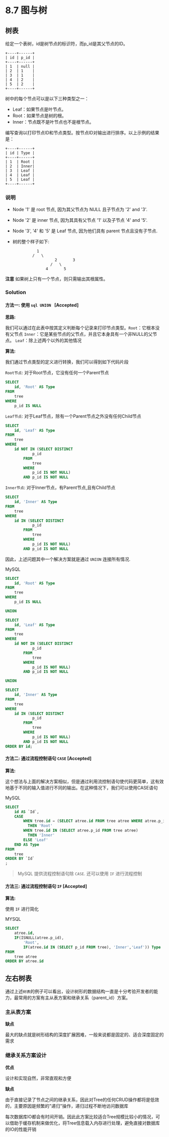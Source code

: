 # 8.7 图与树


## 树表

给定一个表树，id是树节点的标识符，而p_id是其父节点的ID。

```
+----+------+
| id | p_id |
+----+------+
| 1  | null |
| 2  | 1    |
| 3  | 1    |
| 4  | 2    |
| 5  | 2    |
+----+------+
```
树中的每个节点可以是以下三种类型之一：

  - Leaf：如果节点是叶节点。
  - Root：如果节点是树的根。
  - Inner：节点既不是叶节点也不是根节点。

编写查询以打印节点ID和节点类型。按节点ID对输出进行排序。以上示例的结果是：

```
+----+------+
| id | Type |
+----+------+
| 1  | Root |
| 2  | Inner|
| 3  | Leaf |
| 4  | Leaf |
| 5  | Leaf |
+----+------+
```

### 说明

- Node '1' 是 root 节点, 因为其父节点为 NULL 且子节点为 '2' and '3'.
- Node '2' 是 inner 节点, 因为其具有父节点 '1' 以及子节点 '4' and '5'.
- Node '3', '4' 和 '5' 是 Leaf 节点, 因为他们具有 parent 节点且没有子节点.

- 树的整个样子如下:

```
			  1
			/   \
                      2       3
                    /   \
                  4       5
```

**注意** 如果树上只有一个节点，则只需输出其根属性。


### Solution

#### 方法一: 使用 `sql UNION ` [Accepted]

**思路:** 

我们可以通过在此表中按其定义判断每个记录来打印节点类型。`Root`：它根本没有父节点 `Inner`：它是某些节点的父节点，并且它本身具有一个非NULL的父节点。 `Leaf`：除上述两个以外的其他情况

**算法:**

我们通过节点类型的定义进行转换，我们可以得到如下代码片段

`Root节点`: 对于Root节点，它没有任何一个Parent节点


```sql
SELECT
    id, 'Root' AS Type
FROM
    tree
WHERE
    p_id IS NULL
```

`Leaf节点`: 对于Leaf节点，除有一个Parent节点之外没有任何Child节点

```sql
SELECT
    id, 'Leaf' AS Type
FROM
    tree
WHERE
    id NOT IN (SELECT DISTINCT
            p_id
        FROM
            tree
        WHERE
            p_id IS NOT NULL)
        AND p_id IS NOT NULL
```


`Inner节点`: 对于Inner节点，有Parent节点,且有Child节点

```sql
SELECT
    id, 'Inner' AS Type
FROM
    tree
WHERE
    id IN (SELECT DISTINCT
            p_id
        FROM
            tree
        WHERE
            p_id IS NOT NULL)
        AND p_id IS NOT NULL
```

因此，上述问题其中一个解决方案就是通过 `UNION` 连接所有情况.

MySQL
```sql
SELECT
    id, 'Root' AS Type
FROM
    tree
WHERE
    p_id IS NULL

UNION

SELECT
    id, 'Leaf' AS Type
FROM
    tree
WHERE
    id NOT IN (SELECT DISTINCT
            p_id
        FROM
            tree
        WHERE
            p_id IS NOT NULL)
        AND p_id IS NOT NULL

UNION

SELECT
    id, 'Inner' AS Type
FROM
    tree
WHERE
    id IN (SELECT DISTINCT
            p_id
        FROM
            tree
        WHERE
            p_id IS NOT NULL)
        AND p_id IS NOT NULL
ORDER BY id;

```

#### 方法二: 通过流程控制语句 `CASE` [Accepted]

**算法:**

这个想法与上面的解决方案相似，但是通过利用流控制语句使代码更简单，这有效地基于不同的输入值进行不同的输出。在这种情况下，我们可以使用CASE语句

MySQL
```sql
SELECT
    id AS `Id`,
    CASE
        WHEN tree.id = (SELECT atree.id FROM tree atree WHERE atree.p_id IS NULL)
          THEN 'Root'
        WHEN tree.id IN (SELECT atree.p_id FROM tree atree)
          THEN 'Inner'
        ELSE 'Leaf'
    END AS Type
FROM
    tree
ORDER BY `Id`
;
```

> MySQL 提供流程控制语句除 `CASE`. 还可以使用 `IF` 进行流程控制

#### 方法三: 通过流程控制语句 `IF` [Accepted]


**算法:**

使用 `IF` 进行简化

MYSQL
```sql
SELECT
    atree.id,
    IF(ISNULL(atree.p_id),
        'Root',
        IF(atree.id IN (SELECT p_id FROM tree), 'Inner','Leaf')) Type
FROM
    tree atree
ORDER BY atree.id
```
## 左右树表

通过上述`树表`的例子可以看出，设计树形的数据结构一直是十分考验开发者的能力，最常用的方案有主从表方案和继承关系（parent_id）方案。

### 主从表方案

**缺点**

最大的缺点就是树形结构的深度扩展困难，一般来说都是固定的、适合深度固定的需求

### 继承关系方案设计

**优点**

设计和实现自然，非常直观和方便

**缺点**

由于直接记录了节点之间的继承关系，因此对Tree的任何CRUD操作都将是低效的，主要原因是频繁的"递归"操作，递归过程不断地访问数据库

每次数据库IO都会有时间开销。因此此方案比较适合Tree规模比较小的情况，可以借助于缓存机制来做优化，将Tree信息载入内存进行处理，避免直接对数据库的IO的性能开销









